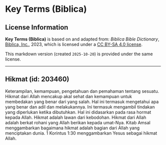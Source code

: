 # Key Terms (Biblica)

## License Information

**Key Terms (Biblica)** is based on and adapted from: _Biblica Bible Dictionary_, [Biblica, Inc.](https://www.biblica.com/), 2023, which is licensed under a [CC BY-SA 4.0 license](https://creativecommons.org/licenses/by-sa/4.0/legalcode.en).

This markdown version (created `2025-10-20`) is provided under the same license.



--------------------------------

## Hikmat (id: 203460)

Keterampilan, kemampuan, pengetahuan dan pemahaman tentang sesuatu. Hikmat dari Allah mencakup akal sehat dan kemampuan untuk membedakan yang benar dari yang salah. Hal ini termasuk mengetahui apa yang benar dan adil dan melakukannya. Ini termasuk mengambil tindakan yang diperlukan ketika dibutuhkan. Hal ini didasarkan pada rasa hormat kepada Allah. Hikmat adalah lawan dari kebodohan. Hikmat dari Allah adalah berkat rohani yang Allah berikan kepada umat\-Nya. Kitab Amsal menggambarkan bagaimana hikmat adalah bagian dari Allah yang menciptakan dunia. 1 Korintus 1:30 menggambarkan Yesus sebagai hikmat Allah.


